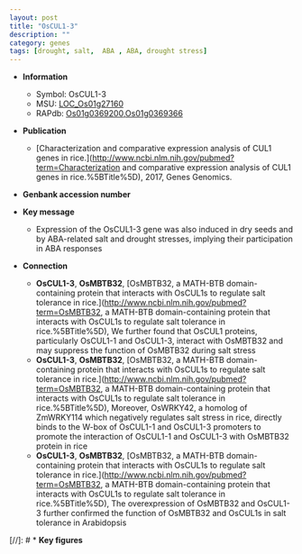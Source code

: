 ```yaml
---
layout: post
title: "OsCUL1-3"
description: ""
category: genes
tags: [drought, salt,  ABA , ABA, drought stress]
---
```


* **Information**  
    + Symbol: OsCUL1-3  
    + MSU: [LOC_Os01g27160](http://rice.uga.edu/cgi-bin/ORF_infopage.cgi?orf=LOC_Os01g27160)  
    + RAPdb: [Os01g0369200](http://rapdb.dna.affrc.go.jp/viewer/gbrowse_details/irgsp1?name=Os01g0369200),[Os01g0369366](http://rapdb.dna.affrc.go.jp/viewer/gbrowse_details/irgsp1?name=Os01g0369366)  

* **Publication**  
    + [Characterization and comparative expression analysis of CUL1 genes in rice.](http://www.ncbi.nlm.nih.gov/pubmed?term=Characterization and comparative expression analysis of CUL1 genes in rice.%5BTitle%5D), 2017, Genes Genomics.

* **Genbank accession number**  

* **Key message**  
    + Expression of the OsCUL1-3 gene was also induced in dry seeds and by ABA-related salt and drought stresses, implying their participation in ABA responses

* **Connection**  
    + __OsCUL1-3__, __OsMBTB32__, [OsMBTB32, a MATH-BTB domain-containing protein that interacts with OsCUL1s to regulate salt tolerance in rice.](http://www.ncbi.nlm.nih.gov/pubmed?term=OsMBTB32, a MATH-BTB domain-containing protein that interacts with OsCUL1s to regulate salt tolerance in rice.%5BTitle%5D),  We further found that OsCUL1 proteins, particularly OsCUL1-1 and OsCUL1-3, interact with OsMBTB32 and may suppress the function of OsMBTB32 during salt stress
    + __OsCUL1-3__, __OsMBTB32__, [OsMBTB32, a MATH-BTB domain-containing protein that interacts with OsCUL1s to regulate salt tolerance in rice.](http://www.ncbi.nlm.nih.gov/pubmed?term=OsMBTB32, a MATH-BTB domain-containing protein that interacts with OsCUL1s to regulate salt tolerance in rice.%5BTitle%5D),  Moreover, OsWRKY42, a homolog of ZmWRKY114 which negatively regulates salt stress in rice, directly binds to the W-box of OsCUL1-1 and OsCUL1-3 promoters to promote the interaction of OsCUL1-1 and OsCUL1-3 with OsMBTB32 protein in rice
    + __OsCUL1-3__, __OsMBTB32__, [OsMBTB32, a MATH-BTB domain-containing protein that interacts with OsCUL1s to regulate salt tolerance in rice.](http://www.ncbi.nlm.nih.gov/pubmed?term=OsMBTB32, a MATH-BTB domain-containing protein that interacts with OsCUL1s to regulate salt tolerance in rice.%5BTitle%5D),  The overexpression of OsMBTB32 and OsCUL1-3 further confirmed the function of OsMBTB32 and OsCUL1s in salt tolerance in Arabidopsis

[//]: # * **Key figures**  


